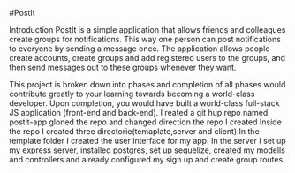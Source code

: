 #PostIt

Introduction
PostIt is a simple application that allows friends and colleagues create groups for notifications. This way one person can post notifications to everyone by sending a message once. The application allows people create accounts, create groups and add registered users to the groups, and then send messages out to these groups whenever they want.
 
This project is broken down into phases and completion of all phases would contribute greatly to your learning towards becoming a world-class developer. Upon completion, you would have built a world-class full-stack JS application (front-end and back-end).
 I reated a git hup repo named postit-app
 gloned the repo and changed direction the repo I created
Inside the repo I  created three directorie(temaplate,server and client).In the template folder I created the user interface for my app. 
In the server I set up my express server, installed postgres, set up sequelize, created my modells and controllers and already configured my sign up and create group routes.